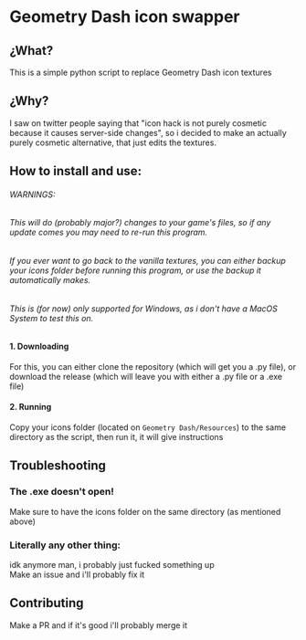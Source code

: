 # Geometry Dash icon swapper
## ¿What?
This is a simple python script to replace Geometry Dash icon textures

## ¿Why?
I saw on twitter people saying that "icon hack is not purely cosmetic because it causes server-side changes", so i decided to make an actually purely cosmetic alternative, that just edits the textures.

## How to install and use:
###### WARNINGS:
###### This will do (probably major?) changes to your game's files, so if any update comes you may need to re-run this program.
###### If you ever want to go back to the vanilla textures, you can either backup your icons folder before running this program, or use the backup it automatically makes.
###### This is (for now) only supported for Windows, as i don't have a MacOS System to test this on.

#### 1. Downloading
For this, you can either clone the repository (which will get you a .py file), or download the release (which will leave you with either a .py file or a .exe file)

#### 2. Running
Copy your icons folder (located on ```Geometry Dash/Resources```) to the same directory as the script, then run it, it will give instructions

## Troubleshooting
### The .exe doesn't open!
Make sure to have the icons folder on the same directory (as mentioned above)

### Literally any other thing:
idk anymore man, i probably just fucked something up\
Make an issue and i'll probably fix it

## Contributing
Make a PR and if it's good i'll probably merge it
